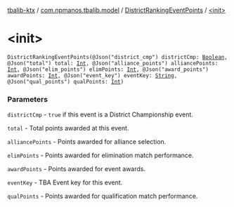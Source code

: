 [tbalib-ktx](../../index.md) / [com.npmanos.tbalib.model](../index.md) / [DistrictRankingEventPoints](index.md) / [&lt;init&gt;](./-init-.md)

# &lt;init&gt;

`DistrictRankingEventPoints(@Json("district_cmp") districtCmp: `[`Boolean`](https://kotlinlang.org/api/latest/jvm/stdlib/kotlin/-boolean/index.html)`, @Json("total") total: `[`Int`](https://kotlinlang.org/api/latest/jvm/stdlib/kotlin/-int/index.html)`, @Json("alliance_points") alliancePoints: `[`Int`](https://kotlinlang.org/api/latest/jvm/stdlib/kotlin/-int/index.html)`, @Json("elim_points") elimPoints: `[`Int`](https://kotlinlang.org/api/latest/jvm/stdlib/kotlin/-int/index.html)`, @Json("award_points") awardPoints: `[`Int`](https://kotlinlang.org/api/latest/jvm/stdlib/kotlin/-int/index.html)`, @Json("event_key") eventKey: `[`String`](https://kotlinlang.org/api/latest/jvm/stdlib/kotlin/-string/index.html)`, @Json("qual_points") qualPoints: `[`Int`](https://kotlinlang.org/api/latest/jvm/stdlib/kotlin/-int/index.html)`)`

### Parameters

`districtCmp` - `true` if this event is a District Championship event.

`total` - Total points awarded at this event.

`alliancePoints` - Points awarded for alliance selection.

`elimPoints` - Points awarded for elimination match performance.

`awardPoints` - Points awarded for event awards.

`eventKey` - TBA Event key for this event.

`qualPoints` - Points awarded for qualification match performance.